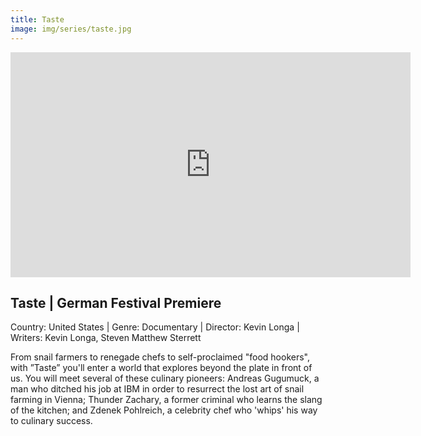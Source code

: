 ```yaml
---
title: Taste
image: img/series/taste.jpg
---
```

<iframe src="https://player.vimeo.com/video/136129765?title=0&byline=0&portrait=0" width="640" height="360" frameborder="0" allow="autoplay; fullscreen" allowfullscreen></iframe>

## Taste | German Festival Premiere
Country: United States | Genre: Documentary | Director: Kevin Longa | Writers: Kevin Longa, Steven Matthew Sterrett

From snail farmers to renegade chefs to self-proclaimed "food hookers", with ”Taste” you'll enter a world that explores beyond the plate in front of us. You will meet several of these culinary pioneers: Andreas Gugumuck, a man who ditched his job at IBM in order to resurrect the lost art of snail farming in Vienna; Thunder Zachary, a former criminal who learns the slang of the kitchen; and Zdenek Pohlreich, a celebrity chef who 'whips' his way to culinary success.
